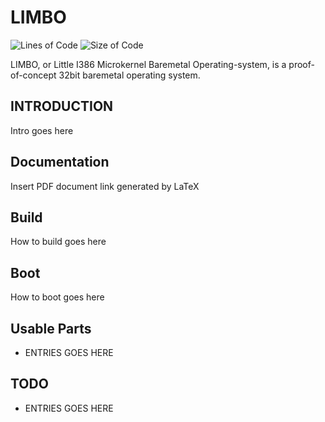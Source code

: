 # LIMBO
![Lines of Code](https://img.shields.io/badge/ProjectLines-4837-cyan)
![Size of Code](https://img.shields.io/badge/ProjectSize-161%20K-yellow)

LIMBO, or Little I386 Microkernel Baremetal Operating-system,
is a proof-of-concept 32bit baremetal operating system.

## INTRODUCTION

Intro goes here

## Documentation

Insert PDF document link generated by LaTeX

## Build

How to build goes here

## Boot

How to boot goes here

## Usable Parts

* ENTRIES GOES HERE

## TODO

* ENTRIES GOES HERE
